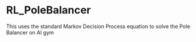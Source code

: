 # RL_PoleBalancer
This uses the standard Markov Decision Process equation to solve the Pole Balancer on AI gym
